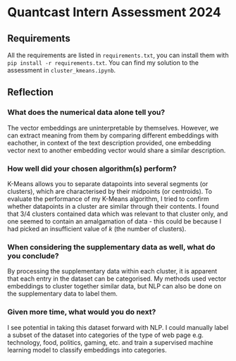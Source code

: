 # Quantcast Intern Assessment 2024

## Requirements

All the requirements are listed in `requirements.txt`, you can install them with `pip install -r requirements.txt`. You can find my solution to the assessment in `cluster_kmeans.ipynb`.
## Reflection

### What does the numerical data alone tell you?
The vector embeddings are uninterpretable by themselves. However, we can extract meaning from them by comparing different embeddings with eachother, in context of the text description provided, one embedding vector next to another embedding vector would share a similar description.

### How well did your chosen algorithm(s) perform?
K-Means allows you to separate datapoints into several segments (or clusters), which are characterised by their midpoints (or centroids). To evaluate the performance of my K-Means algorithm, I tried to confirm whether datapoints in a cluster are similar through their contents. I found that 3/4 clusters contained data which was relevant to that cluster only, and one seemed to contain an amalgamation of data - this could be because I had picked an insufficient value of $k$ (the number of clusters).

### When considering the supplementary data as well, what do you conclude?
By processing the supplementary data within each cluster, it is apparent that each entry in the dataset can be categorised. My methods used vector embeddings to cluster together similar data, but NLP can also be done on the supplementary data to label them.

### Given more time, what would you do next?
I see potential in taking this dataset forward with NLP. I could manually label a subset of the dataset into categories of the type of web page e.g. technology, food, politics, gaming, etc. and train a supervised machine learning model to classify embeddings into categories.
